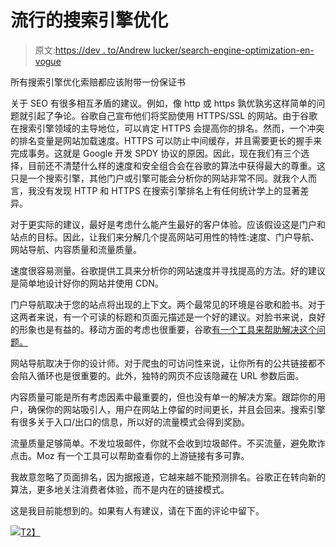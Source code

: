 # 流行的搜索引擎优化

> 原文:[https://dev . to/Andrew lucker/search-engine-optimization-en-vogue](https://dev.to/andrewlucker/search-engine-optimization-en-vogue)

所有搜索引擎优化索赔都应该附带一份保证书

关于 SEO 有很多相互矛盾的建议。例如，像 http 或 https 孰优孰劣这样简单的问题就引起了争论。谷歌自己宣布他们将奖励使用 HTTPS/SSL 的网站。由于谷歌在搜索引擎领域的主导地位，可以肯定 HTTPS 会提高你的排名。然而，一个冲突的排名变量是网站加载速度。HTTPS 可以防止中间缓存，并且需要更长的握手来完成事务。这就是 Google 开发 SPDY 协议的原因。因此，现在我们有三个选择，目前还不清楚什么样的速度和安全组合会在谷歌的算法中获得最大的尊重。这只是一个搜索引擎，其他门户或引擎可能会分析你的网站非常不同。就我个人而言，我没有发现 HTTP 和 HTTPS 在搜索引擎排名上有任何统计学上的显著差异。

对于更实际的建议，最好是考虑什么能产生最好的客户体验。应该假设这是门户和站点的目标。因此，让我们来分解几个提高网站可用性的特性:速度、门户导航、网站导航、内容质量和流量质量。

速度很容易测量。谷歌提供工具来分析你的网站速度并寻找提高的方法。好的建议是简单地设计好你的网站并使用 CDN。

门户导航取决于您的站点将出现的上下文。两个最常见的环境是谷歌和脸书。对于这两者来说，有一个可读的标题和页面元描述是一个好的建议。对脸书来说，良好的形象也是有益的。移动方面的考虑也很重要，谷歌[有一个工具来帮助解决这个问题。](https://search.google.com/test/mobile-friendly)

网站导航取决于你的设计师。对于爬虫的可访问性来说，让你所有的公共链接都不会陷入循环也是很重要的。此外，独特的网页不应该隐藏在 URL 参数后面。

内容质量可能是所有考虑因素中最重要的，但也没有单一的解决方案。跟踪你的用户，确保你的网站吸引人，用户在网站上停留的时间更长，并且会回来。搜索引擎有很多关于入口/出口的信息，所以好的流量模式会得到奖励。

流量质量足够简单。不发垃圾邮件，你就不会收到垃圾邮件。不买流量，避免欺诈点击。Moz 有一个工具可以帮助查看你的上游链接有多可靠。

我故意忽略了页面排名，因为据报道，它越来越不能预测排名。谷歌正在转向新的算法，更多地关注消费者体验，而不是内在的链接模式。

这是我目前能想到的。如果有人有建议，请在下面的评论中留下。

[![](../Images/10fe0bebc34c441c1c3b087213462e0a.png)T2】](https://res.cloudinary.com/practicaldev/image/fetch/s--iRh18w24--/c_limit%2Cf_auto%2Cfl_progressive%2Cq_auto%2Cw_880/https://cdn-images-1.medium.com/max/953/1%2A8YnHyDB_ZYDzLOh4ZLwqYQ.png)